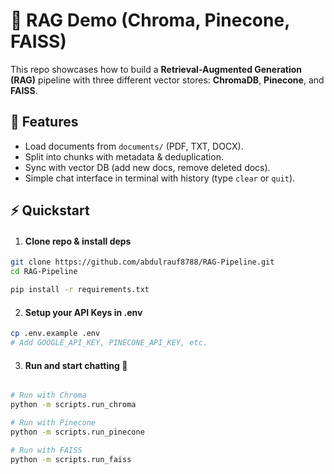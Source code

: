 # 🧠 RAG Demo (Chroma, Pinecone, FAISS)

This repo showcases how to build a **Retrieval-Augmented Generation (RAG)** pipeline 
with three different vector stores: **ChromaDB**, **Pinecone**, and 
**FAISS**.

## 🚀 Features
- Load documents from `documents/` (PDF, TXT, DOCX).
- Split into chunks with metadata & deduplication.
- Sync with vector DB (add new docs, remove deleted docs).
- Simple chat interface in terminal with history (type `clear` or `quit`).

## ⚡ Quickstart

1. #### Clone repo & install deps
```bash
git clone https://github.com/abdulrauf8788/RAG-Pipeline.git
cd RAG-Pipeline

pip install -r requirements.txt
```

2. #### Setup your API Keys in .env
```bash
cp .env.example .env
# Add GOOGLE_API_KEY, PINECONE_API_KEY, etc.
```

3. #### Run and start chatting 🎉
```bash

# Run with Chroma 
python -m scripts.run_chroma

# Run with Pinecone 
python -m scripts.run_pinecone

# Run with FAISS 
python -m scripts.run_faiss

```
